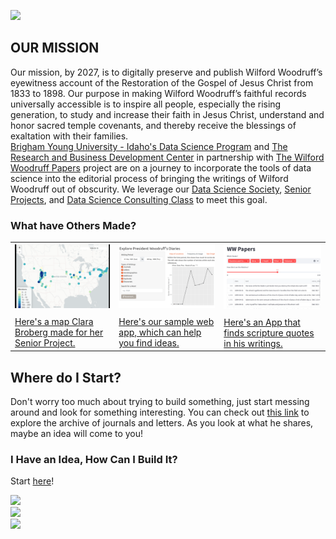 ![](https://wilfordwoodruffpapers.org/img/image-logo.png)

## OUR MISSION
Our mission, by 2027, is to digitally preserve and publish Wilford Woodruff’s eyewitness account of the Restoration of the Gospel of Jesus Christ from 1833 to 1898.
Our purpose in making Wilford Woodruff’s faithful records universally accessible is to inspire all people, especially the rising generation, to study and increase their faith in Jesus Christ, understand and honor sacred temple covenants, and thereby receive the blessings of exaltation with their families.
<br>
[Brigham Young University - Idaho's Data Science Program](https://byuidatascience.github.io/) and [The Research and Business Development Center](https://www.rbdcenter.org/) in partnership with [The Wilford Woodruff Papers](https://wilfordwoodruffpapers.org/) project are on a journey to incorporate the tools of data science into the editorial process of bringing the writings of Wilford Woodruff out of obscurity. We leverage our [Data Science Society](https://byuidsconsulting.github.io/aboutus/services/society/), [Senior Projects](https://byuidsconsulting.github.io/aboutus/services/senior-projects/), and [Data Science Consulting Class](https://byuidsconsulting.github.io/aboutus/services/consulting-class/) to meet this goal.


### What have Others Made?

<table>
  <tr>
    <td>
    <a href="https://wilfordwoodruff.github.io/app_map/index.html"><img src="https://raw.githubusercontent.com/wilfordwoodruff/Main_Webpage/main/Images/app_map.png" style="margin-bottom: 10px; margin-right: 10px;">
    <br>Here's a map Clara Broberg made for her Senior Project.</a>
    </td>
    <td>
      <a href="https://dr-iggs.shinyapps.io/Wilford-Woodruff-Exploration/"><img src="https://raw.githubusercontent.com/wilfordwoodruff/Main_Webpage/main/Images/app_explore.png" style="margin-bottom: 10px;">
    <br>Here's our sample web app, which can help you find ideas.</a></td>
    <td>
      <a href="https://woodruffquery.streamlit.app/"><img src="https://raw.githubusercontent.com/wilfordwoodruff/Main_Webpage/main/Images/app_scripture.png" style="margin-bottom: 10px;">
    <br>Here's an App that finds scripture quotes in his writings.</a>
    </td>
  </tr>
</table>


<!-- When the R Shiny works we can theoretically embed it directly into this website if we want.-->

## Where do I Start?

Don't worry too much about trying to build something, just start messing around and look for something interesting. You can check out [this link](https://dr-iggs.shinyapps.io/Wilford-Woodruff-Exploration/) to explore the archive of journals and letters. As you look at what he shares, maybe an idea will come to you!

### I Have an Idea, How Can I Build It?
Start [here](https://wilfordwoodruff.github.io/Public_Stories/)!




![](https://byuidatascience.github.io/images/illustrations/mountain.svg)    
![](https://wilfordwoodruffpapers.org/img/image-logo.png)   
![](https://www.rbdcenter.org/wp-content/uploads/2014/10/RBDC-brand-mark-e1427157361774.png)    
